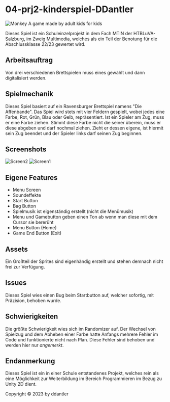 # 04-prj2-kinderspiel-DDantler
![Monkey](https://user-images.githubusercontent.com/72389889/215890902-817f4cc7-2bc9-4450-9c3d-c18f4653148f.png)
A game made by adult kids for kids 

Dieses Spiel ist ein Schuleinzelprojekt in dem Fach MTIN der HTBLuVA-Salzburg, im Zweig Multimedia, welches als ein Teil der Benotung für die Abschlussklasse 22/23 gewertet wird.

## Arbeitsauftrag

Von drei verschiedenen Brettspielen muss eines gewählt und dann digitalisiert werden.

## Spielmechanik

Dieses Spiel basiert auf ein Ravensburger Brettspiel namens "Die Affenbande". Das Spiel wird stets mit vier Feldern gespielt, wobei jedes eine Farbe, Rot, Grün, Blau oder Gelb, repräsentiert. Ist ein Spieler am Zug, muss er eine Farbe ziehen. Stimmt diese Farbe nicht die seiner überein, muss er diese abgeben und darf nochmal ziehen. Zieht er dessen eigene, ist hiermit sein Zug beendet und der Spieler links darf seinen Zug beginnen.

## Screenshots

![Screen2](https://user-images.githubusercontent.com/72389889/216000783-ae7fc5d8-0e35-42c2-9211-afe8f61f366f.JPG)
![Screen1](https://user-images.githubusercontent.com/72389889/216000576-1e66c19f-7416-4a16-8c52-528de085cc70.JPG)


## Eigene Features

- Menu Screen
- Soundeffekte
- Start Button
- Bag Button
- Spielmusik ist eigenständig erstellt (nicht die Menümusik)
- Menu und Gamebutton geben einen Ton ab wenn man diese mit dem Cursor sie bererüht
- Menu Button (Home)
- Game End Button (Exit)

## Assets
Ein Großteil der Sprites sind eigenhändig erstellt und stehen demnach nicht frei zur Verfügung.

## Issues
Dieses Spiel wies einen Bug beim Startbutton auf, welcher sofortig, mit Präzision, behoben wurde.

## Schwierigkeiten

Die größte Schwierigkeit wies sich im Randomizer auf. Der Wechsel von Spielzug und dem Abheben einer Farbe hatte Anfangs mehrere Fehler im Code und funktionierte nicht nach Plan. Diese Fehler sind behoben und werden hier nur *angemerkt*.

## Endanmerkung

Dieses Spiel ist ein in einer Schule entstandenes Projekt, welches rein als eine Möglichkeit zur Weiterbildung im Bereich Programmieren im Bezug zu Unity 2D dient.

Copyright © 2023 by ddantler
